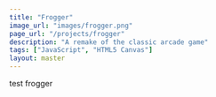 ```yaml
---
title: "Frogger"
image_url: "images/frogger.png"
page_url: "/projects/frogger"
description: "A remake of the classic arcade game"
tags: ["JavaScript", "HTML5 Canvas"]
layout: master
---
```


test frogger